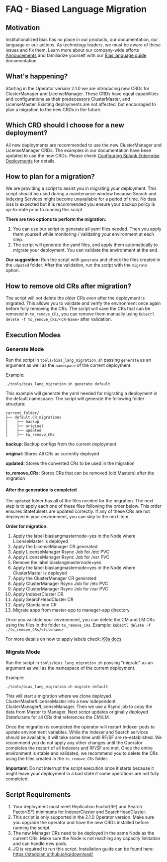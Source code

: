 # FAQ - Biased Language Migration


## Motivation

Institutionalized bias has no place in our products, our documentation, our language or our actions. As technology leaders, we must be aware of these issues and fix them.
Learn more about our company-wide efforts [Annoucements](https://www.splunk.com/en_us/blog/leadership/biased-language-has-no-place-in-tech.html) and familiarize yourself with our
[Bias language guide](https://docs.splunk.com/Documentation/StyleGuide/latest/StyleGuide/Inclusivity) documentation.

## What's happening?

Starting in the Operator version 2.1.0 we are introducing new CRDs for ClusterManager and LicenseManager. These CRDs have equal capabilities and configurations as their predecessors ClusterMaster, and LicenseMaster. Existing deployments are not affected, but encouraged to plan a migration to the new CRDs in the future. 

## Which CRD should I choose for a new deployment?

All new deployments are recommended to use the new ClusterManager and LicenseManager CRDs. The examples in our documentation have been updated to use the new CRDs. Please check [Configuring Splunk Enterprise Deployments](https://github.com/splunk/splunk-operator/blob/master/docs/Examples.md) for details.

## How to plan for a migration?

We are providing a script to assist you in migrating your deployment. This script should be used during a maintenance window because Search and Indexing Services might become unavailable for a period of time.
No data loss is expected but it is recommended you ensure your backup policy is up-to-date prior to running this script. 

**There are two options to perform the migration:**
1) You can use our script to generate all yaml files needed. Then you apply them yourself while monitoring / validating your environment at each step.
2) The script will generate the yaml files, and apply them automatically to migrate your deployment. You can validate the environment at the end.

**Our suggestion:** Run the script with `generate` and check the files created in the `udpated` folder. After the validation, run the script with the `migrate` option.

## How to remove old CRs after migration?

The script will not delete the older CRs even after the deployment is migrated. This allows you to validate and verify the environment once again before fully removing the CRs. 
The script will save the CRs that can be removed in `to_remove_CRs`, you can remove them manually using `kubectl delete -f to_remove_CRs/<CR-Name>` after validation.

## Execution Modes

### Generate Mode

Run the script in `tools/bias_lang_migration.sh` passing `generate` as an argument as well as the `namespace` of the current deployment.

Example:
```
./tools/bias_lang_migration.sh generate default
```

This example will generate the yaml needed for migrating a deployment in the default namespace. 
The script will generate the following folder structure:

```
current_folder/
├── default.CR_migrations
│    ├── backup  
│    ├── original
│    ├── updated
│    ├── to_remove_CRs    
```
**backup:** Backup configs from the current deployment

**original:** Stores All CRs as currently deployed

**updated:** Stores the converted CRs to be used in the migration

**to_remove_CRs:** Stores CRs that can be removed (old Masters) after the migration


#### After the generation is completed
The `updated` folder has all of the files needed for the migration. The next step is to apply each one of these files following the order below. This order ensures Statefulsets are updated correctly. If any of these CRs are not deployed in your environment, you can skip to the next item.

**Order for migration:**

1) Apply the label biaslangmasternode=yes in the Node where LicenseMaster is deployed
2) Apply the LicenseManager CR generated
3) Apply LicenseManager Rsync Job for /etc PVC
4) Apply LicenseManager Rsync Job for /var PVC
5) Remove the label biaslangmasternode=yes
6) Apply the label biaslangmasternode=yes in the Node where ClusterMaster is deployed
7) Apply the ClusterManager CR generated
8) Apply ClusterManager Rsync Job for /etc PVC
9) Apply ClusterManager Rsync Job for /var PVC 
10) Apply IndexerCluster CR
11) Apply SearchHeadCluster CR
12) Apply Standalone CR
13) Migrate apps from master-app to manager-app directory

Once you validate your environment, you can delete the CM and LM CRs using the files in the folder `to_remove_CRs`. 
Example: `kubectl delete -f ./to_remove_CRs/<filename>`

For more details on how to apply labels check: [K8s docs](https://kubernetes.io/docs/tasks/configure-pod-container/assign-pods-nodes/)


### Migrate Mode

Run the script in `tools/bias_lang_migration.sh` passing "migrate" as an argument as well as the namespace of the current deployment.

Example:
```
./tools/bias_lang_migration.sh migrate default
```

This will start a migration where we clone deployed ClusterMaster/LicenseMaster into a new independent ClusterManager/LicenseManager. Then we use a Rsync job to copy the data from Master to Manager.
Next script updates originally deployed Statefulsets for all CRs that references the CM/LM. 

Once the migration is completed the operator will restart Indexer pods to update environment variables. While the Indexer and Search services should be available, it will take some time until RF/SF are re-established. We recommend you do not apply any other changes until the Operator completes the restart of all Indexers and RF/SF are met. Once the entire environment is stable and validated, we recommend you to delete the CRs using the files created in the `to_remove_CRs` folder.

**Important:** Do not interrupt the script execution once it starts because it might leave your deployment in a bad state if some operations are not fully completed.

## Script Requirements

1) Your deployment must meet Replication Factor(RF) and Search Factor(SF) minimums for IndexerCluster and SearchHeadCluster.
2) This script is only supported in the 2.1.0 Operator version. Make sure you upgrade the operator and have the new CRDs installed before running the script.
3) The new Manager CRs need to be deployed in the same Node as the current CRs. Make sure the Node is not reaching any capacity limitation and can handle new pods.
4) JQ is required to run this script. Installation guide can be found here:  https://stedolan.github.io/jq/download/
